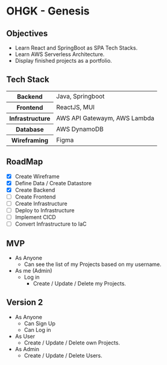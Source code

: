 # OHGK - Genesis

## Objectives
- Learn React and SpringBoot as SPA Tech Stacks.
- Learn AWS Serverless Architecture.
- Display finished projects as a portfolio.

## Tech Stack
<table>
    <tr>
        <th>Backend</th>
        <td>Java, Springboot</td>
    </tr>
    <tr>
        <th>Frontend</th>
        <td>ReactJS, MUI</td>
    </tr>
    <tr>
        <th>Infrastructure</th>
        <td>AWS API Gatewaym, AWS Lambda</td>
    </tr>
    <tr>
        <th>Database</th>
        <td>AWS DynamoDB</td>
    </tr>
    <tr>
        <th>Wireframing</th>
        <td>Figma</td>
    </tr>
</table>

## RoadMap
- [x] Create Wireframe
- [x] Define Data / Create Datastore
- [x] Create Backend
- [ ] Create Frontend
- [ ] Create Infrastructure
- [ ] Deploy to Infrastructure
- [ ] Implement CICD
- [ ] Convert Infrastructure to IaC

## MVP
- As Anyone
    - Can see the list of my Projects based on my username.
- As me (Admin)
    - Log in
        - Create / Update / Delete my Projects.

## Version 2
- As Anyone
    - Can Sign Up
    - Can Log in
- As User
    - Create / Update / Delete own Projects.
- As Admin
    - Create / Update / Delete Users.